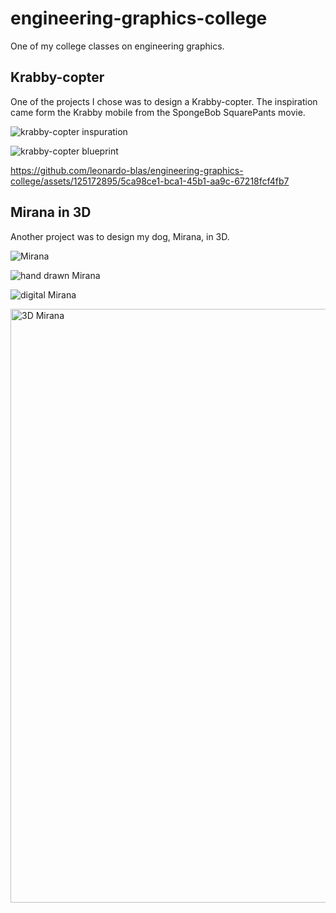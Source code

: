# engineering-graphics-college
One of my college classes on engineering graphics.

## Krabby-copter
One of the projects I chose was to design a Krabby-copter. The inspiration came form the Krabby mobile from the SpongeBob SquarePants movie.

![krabby-copter inspuration](https://github.com/leonardo-blas/engineering-graphics-college/assets/125172895/a9f81d53-4601-475a-aca7-dd0b6e960257)

![krabby-copter blueprint](https://github.com/leonardo-blas/engineering-graphics-college/assets/125172895/d867ad62-0e0c-4f34-86a8-1d9232686129)

https://github.com/leonardo-blas/engineering-graphics-college/assets/125172895/5ca98ce1-bca1-45b1-aa9c-67218fcf4fb7

## Mirana in 3D
Another project was to design my dog, Mirana, in 3D.

![Mirana](https://github.com/leonardo-blas/engineering-graphics-college/assets/125172895/4d962992-38ef-4b84-bf6b-823df1a72c3d)

![hand drawn Mirana](https://github.com/leonardo-blas/engineering-graphics-college/assets/125172895/d97a5bb4-e280-409e-9c3e-96814d060b73)

![digital Mirana](https://github.com/leonardo-blas/engineering-graphics-college/assets/125172895/1eb70df2-b9c3-42bc-a55c-0fa5583f3128)

<img width="950" alt="3D Mirana" src="https://github.com/leonardo-blas/engineering-graphics-college/assets/125172895/c59057b3-c85a-4816-a3de-806f09bcc4e8">

